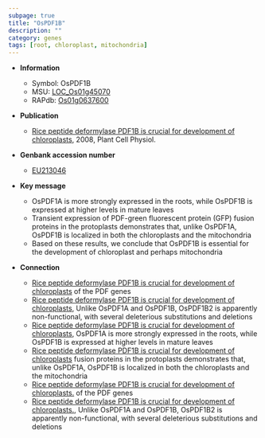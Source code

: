 ```yaml
---
subpage: true
title: "OsPDF1B"
description: ""
category: genes
tags: [root, chloroplast, mitochondria]
---
```


* **Information**  
    + Symbol: OsPDF1B  
    + MSU: [LOC_Os01g45070](http://rice.plantbiology.msu.edu/cgi-bin/ORF_infopage.cgi?orf=LOC_Os01g45070)  
    + RAPdb: [Os01g0637600](http://rapdb.dna.affrc.go.jp/viewer/gbrowse_details/irgsp1?name=Os01g0637600)  

* **Publication**  
    + [Rice peptide deformylase PDF1B is crucial for development of chloroplasts](http://www.ncbi.nlm.nih.gov/pubmed?term=Rice+peptide+deformylase+PDF1B+is+crucial+for+development+of+chloroplasts%5BTitle%5D), 2008, Plant Cell Physiol.

* **Genbank accession number**  
    + [EU213046](http://www.ncbi.nlm.nih.gov/nuccore/EU213046)

* **Key message**  
    + OsPDF1A is more strongly expressed in the roots, while OsPDF1B is expressed at higher levels in mature leaves
    + Transient expression of PDF-green fluorescent protein (GFP) fusion proteins in the protoplasts demonstrates that, unlike OsPDF1A, OsPDF1B is localized in both the chloroplasts and the mitochondria
    + Based on these results, we conclude that OsPDF1B is essential for the development of chloroplast and perhaps mitochondria

* **Connection**  
    + [Rice peptide deformylase PDF1B is crucial for development of chloroplasts](OsPDF1A,+OsPDF1B+and+OsPDF1B2) of the PDF genes
    + [Rice peptide deformylase PDF1B is crucial for development of chloroplasts](http://www.ncbi.nlm.nih.gov/pubmed?term=Rice+peptide+deformylase+PDF1B+is+crucial+for+development+of+chloroplasts%5BTitle%5D), Unlike OsPDF1A and OsPDF1B, OsPDF1B2 is apparently non-functional, with several deleterious substitutions and deletions
    + [Rice peptide deformylase PDF1B is crucial for development of chloroplasts](http://www.ncbi.nlm.nih.gov/pubmed?term=Rice+peptide+deformylase+PDF1B+is+crucial+for+development+of+chloroplasts%5BTitle%5D), OsPDF1A is more strongly expressed in the roots, while OsPDF1B is expressed at higher levels in mature leaves
    + [Rice peptide deformylase PDF1B is crucial for development of chloroplasts](GFP) fusion proteins in the protoplasts demonstrates that, unlike OsPDF1A, OsPDF1B is localized in both the chloroplasts and the mitochondria
    + [Rice peptide deformylase PDF1B is crucial for development of chloroplasts.](OsPDF1A,+OsPDF1B+and+OsPDF1B2) of the PDF genes
    + [Rice peptide deformylase PDF1B is crucial for development of chloroplasts.](http://www.ncbi.nlm.nih.gov/pubmed?term=Rice+peptide+deformylase+PDF1B+is+crucial+for+development+of+chloroplasts.%5BTitle%5D), Unlike OsPDF1A and OsPDF1B, OsPDF1B2 is apparently non-functional, with several deleterious substitutions and deletions



